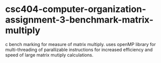 # csc404-computer-organization-assignment-3-benchmark-matrix-multiply

c bench marking for measure of matrix multiply. uses openMP library for multi-threading of parallizable instructions for increased efficiency and speed of large matrix mutiply calculations.
